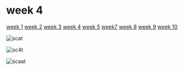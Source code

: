 # week 4 
[week 1](week1.md)  [week 2](week2.md)  [week 3](week3.md)  [week 4](week4.md)  [week 5](week5.md)   [week7](week7.d)  [week 8](week8.md)  [week 9](week9.md)  [week 10](week10.md)  



![scat](https://github.com/2578428b/MCA-2023/assets/146018791/afdcf27e-20a5-4b38-bb27-c8140e2165ef)


![sc4t](https://github.com/2578428b/MCA-2023/assets/146018791/090084e7-6c42-4a75-bf6d-4e05896cf238)


![scaat](https://github.com/2578428b/MCA-2023/assets/146018791/bee0f313-ed6e-46d2-89e2-510d323551c5)

